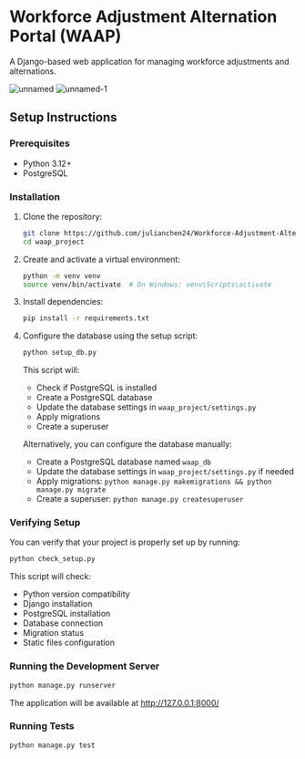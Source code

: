 # Workforce Adjustment Alternation Portal (WAAP)

A Django-based web application for managing workforce adjustments and alternations.

![unnamed](https://github.com/user-attachments/assets/3cfcfafe-c4f0-444a-afe3-64433e557593)
![unnamed-1](https://github.com/user-attachments/assets/02f954d4-ba29-4431-bc7d-2c1167f96e93)


## Setup Instructions

### Prerequisites

- Python 3.12+
- PostgreSQL

### Installation

1. Clone the repository:
   ```bash
   git clone https://github.com/julianchen24/Workforce-Adjustment-Alternation-Portal.git
   cd waap_project
   ```

2. Create and activate a virtual environment:
   ```bash
   python -m venv venv
   source venv/bin/activate  # On Windows: venv\Scripts\activate
   ```

3. Install dependencies:
   ```bash
   pip install -r requirements.txt
   ```

4. Configure the database using the setup script:
   ```bash
   python setup_db.py
   ```
   This script will:
   - Check if PostgreSQL is installed
   - Create a PostgreSQL database
   - Update the database settings in `waap_project/settings.py`
   - Apply migrations
   - Create a superuser

   Alternatively, you can configure the database manually:
   - Create a PostgreSQL database named `waap_db`
   - Update the database settings in `waap_project/settings.py` if needed
   - Apply migrations: `python manage.py makemigrations && python manage.py migrate`
   - Create a superuser: `python manage.py createsuperuser`

### Verifying Setup

You can verify that your project is properly set up by running:
```bash
python check_setup.py
```

This script will check:
- Python version compatibility
- Django installation
- PostgreSQL installation
- Database connection
- Migration status
- Static files configuration

### Running the Development Server

```bash
python manage.py runserver
```

The application will be available at http://127.0.0.1:8000/

### Running Tests

```bash
python manage.py test
```

